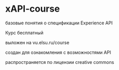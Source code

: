 # xAPI-course

базовые понятия о спецификации  Experience API

Курс бесплатный

выложен на vu.elsu.ru/course

создан для ознакомления с возможностями API

распространяется по лицензии creative commons
